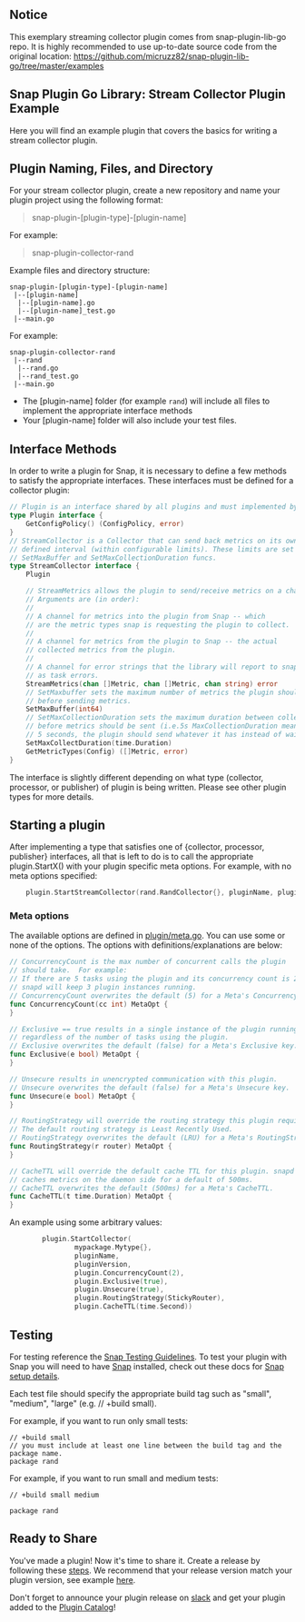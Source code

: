 ## Notice
This exemplary streaming collector plugin comes from snap-plugin-lib-go repo. It is highly recommended to use up-to-date source code from
the original location: https://github.com/micruzz82/snap-plugin-lib-go/tree/master/examples



## Snap Plugin Go Library: Stream Collector Plugin Example
Here you will find an example plugin that covers the basics for writing a stream collector plugin.

## Plugin Naming, Files, and Directory
For your stream collector plugin, create a new repository and name your plugin project using the following format:

>snap-plugin-[plugin-type]-[plugin-name]

For example: 
>snap-plugin-collector-rand


Example files and directory structure:  
```
snap-plugin-[plugin-type]-[plugin-name]
 |--[plugin-name]
  |--[plugin-name].go  
  |--[plugin-name]_test.go  
 |--main.go
```

For example:
```
snap-plugin-collector-rand
 |--rand
  |--rand.go  
  |--rand_test.go  
 |--main.go
```

* The [plugin-name] folder (for example `rand`) will include all files to implement the appropriate interface methods
* Your [plugin-name] folder  will also include your test files.



## Interface Methods

In order to write a plugin for Snap, it is necessary to define a few methods to satisfy the appropriate interfaces. These interfaces must be defined for a collector plugin:


```go
// Plugin is an interface shared by all plugins and must implemented by each plugin to communicate with Snap.
type Plugin interface {
	GetConfigPolicy() (ConfigPolicy, error)
}
// StreamCollector is a Collector that can send back metrics on its own
// defined interval (within configurable limits). These limits are set by the
// SetMaxBuffer and SetMaxCollectionDuration funcs.
type StreamCollector interface {
	Plugin

	// StreamMetrics allows the plugin to send/receive metrics on a channel
	// Arguments are (in order):
	//
	// A channel for metrics into the plugin from Snap -- which
	// are the metric types snap is requesting the plugin to collect.
	//
	// A channel for metrics from the plugin to Snap -- the actual
	// collected metrics from the plugin.
	//
	// A channel for error strings that the library will report to snap
	// as task errors.
	StreamMetrics(chan []Metric, chan []Metric, chan string) error
	// SetMaxbuffer sets the maximum number of metrics the plugin should buffer
	// before sending metrics.
	SetMaxBuffer(int64)
	// SetMaxCollectionDuration sets the maximum duration between collections
	// before metrics should be sent (i.e.5s MaxCollectionDuration means that after
	// 5 seconds, the plugin should send whatever it has instead of waiting longer).
	SetMaxCollectDuration(time.Duration)
	GetMetricTypes(Config) ([]Metric, error)
}
```
The interface is slightly different depending on what type (collector, processor, or publisher) of plugin is being written. Please see other plugin types for more details.



## Starting a plugin

After implementing a type that satisfies one of {collector, processor, publisher} interfaces, all that is left to do is to call the appropriate plugin.StartX() with your plugin specific meta options. For example, with no meta options specified:

```go
	plugin.StartStreamCollector(rand.RandCollector{}, pluginName, pluginVersion)
```

### Meta options

The available options are defined in [plugin/meta.go](https://github.com/micruzz82/snap-plugin-lib-go/tree/master/v/1/plugin/meta.go). You can use some or none of the options. The options with definitions/explanations are below:

```go
// ConcurrencyCount is the max number of concurrent calls the plugin
// should take.  For example:
// If there are 5 tasks using the plugin and its concurrency count is 2,
// snapd will keep 3 plugin instances running.
// ConcurrencyCount overwrites the default (5) for a Meta's ConcurrencyCount.
func ConcurrencyCount(cc int) MetaOpt {
}

// Exclusive == true results in a single instance of the plugin running
// regardless of the number of tasks using the plugin.
// Exclusive overwrites the default (false) for a Meta's Exclusive key.
func Exclusive(e bool) MetaOpt {
}

// Unsecure results in unencrypted communication with this plugin.
// Unsecure overwrites the default (false) for a Meta's Unsecure key.
func Unsecure(e bool) MetaOpt {
}

// RoutingStrategy will override the routing strategy this plugin requires.
// The default routing strategy is Least Recently Used.
// RoutingStrategy overwrites the default (LRU) for a Meta's RoutingStrategy.
func RoutingStrategy(r router) MetaOpt {
}

// CacheTTL will override the default cache TTL for this plugin. snapd
// caches metrics on the daemon side for a default of 500ms.
// CacheTTL overwrites the default (500ms) for a Meta's CacheTTL.
func CacheTTL(t time.Duration) MetaOpt {
}
```

An example using some arbitrary values:

```go
        plugin.StartCollector(
                mypackage.Mytype{},
                pluginName,
                pluginVersion,
                plugin.ConcurrencyCount(2),
                plugin.Exclusive(true),
                plugin.Unsecure(true),
                plugin.RoutingStrategy(StickyRouter),
                plugin.CacheTTL(time.Second))				
```

## Testing
For testing reference the [Snap Testing Guidelines](https://github.com/micruzz82/snap/blob/master/CONTRIBUTING.md#testing-guidelines). To test your plugin with Snap you will need to have [Snap](https://github.com/micruzz82/snap) installed, check out these docs for [Snap setup details](https://github.com/micruzz82/snap/blob/master/docs/BUILD_AND_TEST.md#getting-started).

Each test file should specify the appropriate build tag such as "small", "medium", "large" (e.g. // +build small).


For example, if you want to run only small tests:
```
// +build small
// you must include at least one line between the build tag and the package name.
package rand
```

For example, if you want to run small and medium tests:
```
// +build small medium

package rand
```

## Ready to Share
You've made a plugin! Now it's time to share it. Create a release by following these [steps](https://help.github.com/articles/creating-releases/). We recommend that your release version match your plugin version, see example [here](https://github.com/micruzz82/snap-plugin-lib-go/blob/master/examples/collector/main.go#L29).

Don't forget to announce your plugin release on [slack](https://micruzz82.herokuapp.com/) and get your plugin added to the [Plugin Catalog](https://github.com/micruzz82/snap/blob/master/docs/PLUGIN_CATALOG.md)!



